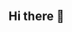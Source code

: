 ## Hi there 👋

<!--
**manishm96/manishm96** is a ✨ _special_ ✨ repository because its `README.md` (this file) appears on your GitHub profile.

Here are some ideas to get you started:
- 👨🏽‍💻 I'm Manish Mapakshi, currently working as a Software Engineer intern at Alpha Nodus, Inc.
- 👨🏽‍🎓 Former grad student in Software Engineering at San Jose State University.
- 🔭 I’m currently working on ...
- 🌱 I’m currently learning ...
- 👯 I’m looking to collaborate on ...
- 🤔 I’m looking for help with ...
- 💬 Ask me about ...
- 📫 How to reach me: ...
- 😄 Pronouns: ...
- ⚡ Fun fact: ...
-->
